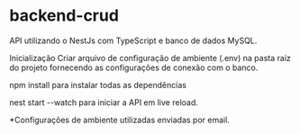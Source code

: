 # backend-crud

API utilizando o NestJs com TypeScript e banco de dados MySQL.

Inicialização
Criar arquivo de configuração de ambiente (.env) na pasta raiz do projeto fornecendo as configurações de conexão com o banco.

npm install para instalar todas as dependências

nest start --watch para iniciar a API em live reload.

*Configurações de ambiente utilizadas enviadas por email.
